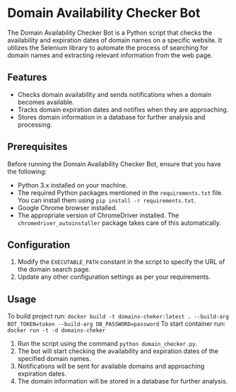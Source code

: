 # Domain Availability Checker Bot

The Domain Availability Checker Bot is a Python script that checks the availability and expiration dates of domain names on a specific website. It utilizes the Selenium library to automate the process of searching for domain names and extracting relevant information from the web page.

## Features

- Checks domain availability and sends notifications when a domain becomes available.
- Tracks domain expiration dates and notifies when they are approaching.
- Stores domain information in a database for further analysis and processing.

## Prerequisites

Before running the Domain Availability Checker Bot, ensure that you have the following:

- Python 3.x installed on your machine.
- The required Python packages mentioned in the `requirements.txt` file. You can install them using `pip install -r requirements.txt`.
- Google Chrome browser installed.
- The appropriate version of ChromeDriver installed. The `chromedriver_autoinstaller` package takes care of this automatically.

## Configuration

1. Modify the `EXECUTABLE_PATH` constant in the script to specify the URL of the domain search page.
2. Update any other configuration settings as per your requirements.

## Usage

To build project run: 
`docker build -t domains-cheker:latest . --build-arg BOT_TOKEN=token --build-arg DB_PASSWORD=password`
To start container run:
`docker run -t -d domains-cheker`

1. Run the script using the command `python domain_checker.py`.
2. The bot will start checking the availability and expiration dates of the specified domain names.
3. Notifications will be sent for available domains and approaching expiration dates.
4. The domain information will be stored in a database for further analysis.



